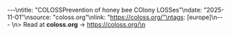 ---\ntitle: "COLOSSPrevention of honey bee COlony LOSSes"\ndate: "2025-11-01"\nsource: "coloss.org"\nlink: "https://coloss.org/"\ntags: [europe]\n---
\n> Read at **coloss.org** → https://coloss.org/\n